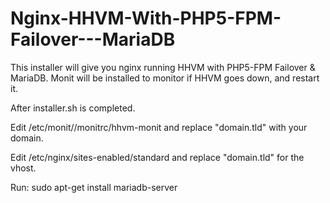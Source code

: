# Nginx-HHVM-With-PHP5-FPM-Failover---MariaDB
This installer will give you nginx running HHVM with PHP5-FPM Failover & MariaDB.
Monit will be installed to monitor if HHVM goes down, and restart it.

After installer.sh is completed.

Edit /etc/monit//monitrc/hhvm-monit and replace "domain.tld" with your domain.

Edit /etc/nginx/sites-enabled/standard and replace "domain.tld" for the vhost.

Run: sudo apt-get install mariadb-server
